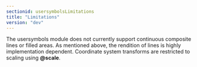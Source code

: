```yaml
---
sectionid: usersymbolsLimitations
title: "Limitations"
version: "dev"
---
```


The usersymbols module does not currently support continuous composite lines or filled
areas.
As mentioned above, the rendition of lines is highly implementation dependent. Coordinate
system transforms are restricted to scaling using **@scale**.

